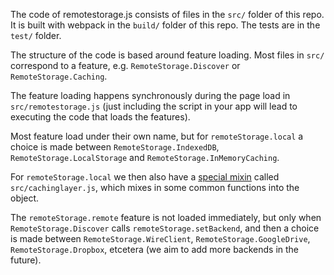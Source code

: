 The code of remotestorage.js consists of files in the `src/` folder
of this repo. It is built with webpack in the `build/` folder of this repo.
The tests are in the `test/` folder.

The structure of the code is based around feature loading. Most files in `src/` correspond
to a feature, e.g. `RemoteStorage.Discover` or `RemoteStorage.Caching`.

The feature loading happens synchronously during the page load in `src/remotestorage.js`
(just including the script in your app will lead to executing the code that loads the features).

Most feature load under their own name, but for `remoteStorage.local` a choice is made between
`RemoteStorage.IndexedDB`, `RemoteStorage.LocalStorage` and `RemoteStorage.InMemoryCaching`.

For `remoteStorage.local` we then also have a
[special mixin](https://github.com/remotestorage/remotestorage.js/issues/777#issuecomment-57392440)
called `src/cachinglayer.js`, which mixes in some common functions into the object.

The `remoteStorage.remote` feature is not loaded immediately, but only when `RemoteStorage.Discover`
calls `remoteStorage.setBackend`, and then a choice is made between `RemoteStorage.WireClient`,
`RemoteStorage.GoogleDrive`, `RemoteStorage.Dropbox`, etcetera (we aim to add more backends in the future).
